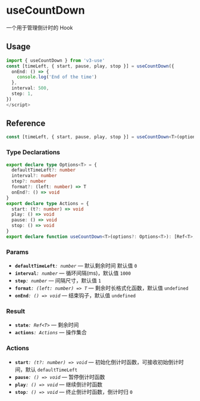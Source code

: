 # useCountDown

一个用于管理倒计时的 Hook

## Usage

```ts
import { useCountDown } from 'v3-use'
const [timeLeft, { start, pause, play, stop }] = useCountDown({
  onEnd: () => {
    console.log('End of the time')
  },
  interval: 500,
  step: 1,
})
</script>
```

## Reference

```ts
const [timeLeft, { start, pause, play, stop }] = useCountDown<T>(options?: Options)
```

### Type Declarations

```ts
export declare type Options<T> = {
  defaultTimeLeft?: number
  interval?: number
  step?: number
  format?: (left: number) => T
  onEnd?: () => void
}
export declare type Actions = {
  start: (t?: number) => void
  play: () => void
  pause: () => void
  stop: () => void
}
export declare function useCountDown<T>(options?: Options<T>): [Ref<T>, Actions]
```

### Params

- **`defaultTimeLeft`**_`: number`_ &mdash; 默认剩余时间 默认值 `0`
- **`interval`**_`: number`_ &mdash; 循环间隔(ms)，默认值 `1000`
- **`step`**_`: number`_ &mdash; 间隔尺寸，默认值 `1`
- **`format`**_`: (left: number) => T`_ &mdash; 剩余时长格式化函数，默认值 `undefined`
- **`onEnd`**_`: () => void`_ &mdash; 结束钩子，默认值 `undefined`

### Result

- **`state`**_`: Ref<T>`_ &mdash; 剩余时间
- **`actions`**_`: Actions`_ &mdash; 操作集合

### Actions

- **`start`**_`: (t?: number) => void`_ &mdash; 初始化倒计时函数，可接收初始倒计时间，默认 `defaultTimeLeft`
- **`pause`**_`: () => void`_ &mdash; 暂停倒计时函数
- **`play`**_`: () => void`_ &mdash; 继续倒计时函数
- **`stop`**_`: () => void`_ &mdash; 终止倒计时函数，倒计时归 `0`
